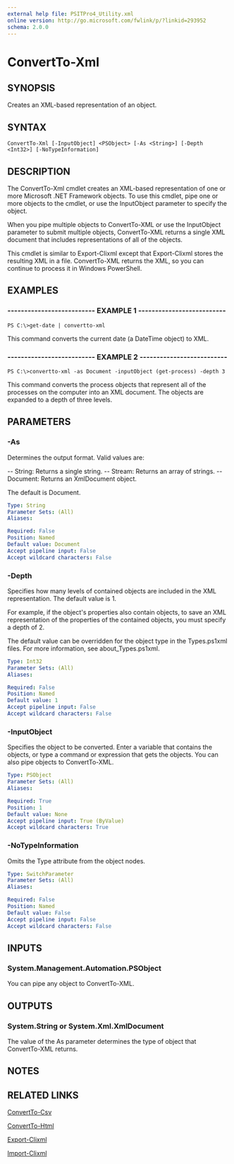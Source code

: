 ```yaml
---
external help file: PSITPro4_Utility.xml
online version: http://go.microsoft.com/fwlink/p/?linkid=293952
schema: 2.0.0
---
```


# ConvertTo-Xml
## SYNOPSIS
Creates an XML-based representation of an object.

## SYNTAX

```
ConvertTo-Xml [-InputObject] <PSObject> [-As <String>] [-Depth <Int32>] [-NoTypeInformation]
```

## DESCRIPTION
The ConvertTo-Xml cmdlet creates an XML-based representation of one or more Microsoft .NET Framework objects.
To use this cmdlet, pipe one or more objects to the cmdlet, or use the InputObject parameter to specify the object.

When you pipe multiple objects to ConvertTo-XML or use the InputObject parameter to submit multiple objects, ConvertTo-XML returns a single XML document that includes representations of all of the objects.

This cmdlet is similar to Export-Clixml except that Export-Clixml stores the resulting XML in a file.
ConvertTo-XML returns the XML, so you can continue to process it in Windows PowerShell.

## EXAMPLES

### -------------------------- EXAMPLE 1 --------------------------
```
PS C:\>get-date | convertto-xml
```

This command converts the current date (a DateTime object) to XML.

### -------------------------- EXAMPLE 2 --------------------------
```
PS C:\>convertto-xml -as Document -inputObject (get-process) -depth 3
```

This command converts the process objects that represent all of the processes on the computer into an XML document.
The objects are expanded to a depth of three levels.

## PARAMETERS

### -As
Determines the output format.
Valid values are:

-- String:  Returns a single string.
-- Stream:  Returns an array of strings.
-- Document:  Returns an XmlDocument object.

The default is Document.

```yaml
Type: String
Parameter Sets: (All)
Aliases: 

Required: False
Position: Named
Default value: Document
Accept pipeline input: False
Accept wildcard characters: False
```

### -Depth
Specifies how many levels of contained objects are included in the XML representation.
The default value is 1.

For example, if the object's properties also contain objects, to save an XML representation of the properties of the contained objects, you must specify a depth of 2.

The default value can be overridden for the object type in the Types.ps1xml files.
For more information, see about_Types.ps1xml.

```yaml
Type: Int32
Parameter Sets: (All)
Aliases: 

Required: False
Position: Named
Default value: 1
Accept pipeline input: False
Accept wildcard characters: False
```

### -InputObject
Specifies the object to be converted.
Enter a variable that contains the objects, or type a command or expression that gets the objects.
You can also pipe objects to ConvertTo-XML.

```yaml
Type: PSObject
Parameter Sets: (All)
Aliases: 

Required: True
Position: 1
Default value: None
Accept pipeline input: True (ByValue)
Accept wildcard characters: True
```

### -NoTypeInformation
Omits the Type attribute from the object nodes.

```yaml
Type: SwitchParameter
Parameter Sets: (All)
Aliases: 

Required: False
Position: Named
Default value: False
Accept pipeline input: False
Accept wildcard characters: False
```

## INPUTS

### System.Management.Automation.PSObject
You can pipe any object to ConvertTo-XML.

## OUTPUTS

### System.String or System.Xml.XmlDocument
The value of the As parameter determines the type of object that ConvertTo-XML returns.

## NOTES

## RELATED LINKS

[ConvertTo-Csv](02cf7085-f243-45ed-b803-da0466fd6085)

[ConvertTo-Html](bfe17e25-d90c-4fca-bfb4-0ef3928067d8)

[Export-Clixml](685168d4-9831-4f08-9452-2478a98172fb)

[Import-Clixml](467b491a-3e6e-4e10-8853-0fae970b10c5)

